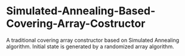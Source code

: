 # Simulated-Annealing-Based-Covering-Array-Costructor

A traditional covering array constructor based on Simulated Annealing algorithm. Initial state is generated by a randomized array algorithm.
